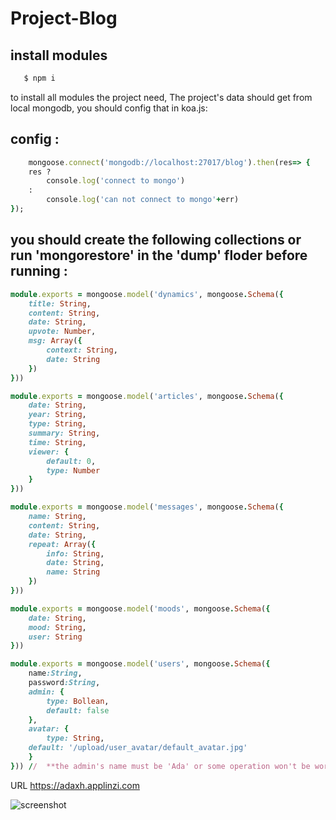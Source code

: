 # Project-Blog

## install modules
```ruby  
   $ npm i
```
to install all modules the project need,
The project's data should get from local mongodb,
you should config that in koa.js:

## config :

```ruby
    mongoose.connect('mongodb://localhost:27017/blog').then(res=> {
    res ?
        console.log('connect to mongo')
    :
        console.log('can not connect to mongo'+err)
});
```
## you should create the following collections or run 'mongorestore' in the 'dump' floder before running :
```ruby
module.exports = mongoose.model('dynamics', mongoose.Schema({
    title: String,
    content: String,
    date: String,
    upvote: Number,
    msg: Array({
        context: String,
        date: String
    })
}))
```
```ruby
module.exports = mongoose.model('articles', mongoose.Schema({
    date: String,
    year: String,
    type: String,
    summary: String,
    time: String,
    viewer: {
        default: 0,
        type: Number
    }
}))
```
```ruby
module.exports = mongoose.model('messages', mongoose.Schema({
    name: String,
    content: String,
    date: String,
    repeat: Array({
        info: String,
        date: String,
        name: String
    })
}))
```
```ruby
module.exports = mongoose.model('moods', mongoose.Schema({
	date: String,
	mood: String,
	user: String
}))
```
```ruby
module.exports = mongoose.model('users', mongoose.Schema({
    name:String,
    password:String,
    admin: {
        type: Bollean,
        default: false
    },
    avatar: {
    	type: String,
	default: '/upload/user_avatar/default_avatar.jpg'
    }
})) //  **the admin's name must be 'Ada' or some operation won't be work !**  
```

URL  https://adaxh.applinzi.com
 
![screenshot](http://wx2.sinaimg.cn/mw690/a99a6e98ly1fox9b9l44ij20sg0lc457.jpg)  
